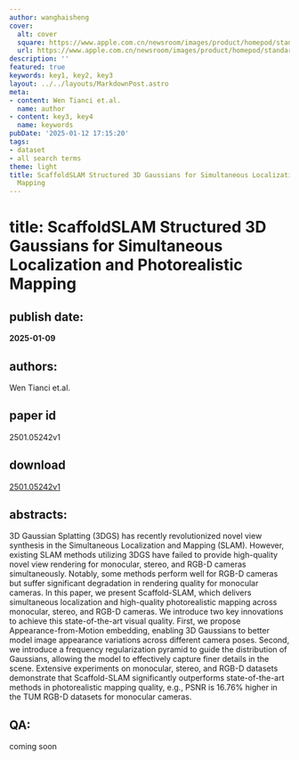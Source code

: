 ```yaml
---
author: wanghaisheng
cover:
  alt: cover
  square: https://www.apple.com.cn/newsroom/images/product/homepod/standard/Apple-HomePod-hero-230118_big.jpg.large_2x.jpg
  url: https://www.apple.com.cn/newsroom/images/product/homepod/standard/Apple-HomePod-hero-230118_big.jpg.large_2x.jpg
description: ''
featured: true
keywords: key1, key2, key3
layout: ../../layouts/MarkdownPost.astro
meta:
- content: Wen Tianci et.al.
  name: author
- content: key3, key4
  name: keywords
pubDate: '2025-01-12 17:15:20'
tags:
- dataset
- all search terms
theme: light
title: ScaffoldSLAM Structured 3D Gaussians for Simultaneous Localization and Photorealistic
  Mapping
---
```


# title: ScaffoldSLAM Structured 3D Gaussians for Simultaneous Localization and Photorealistic Mapping 
## publish date: 
**2025-01-09** 
## authors: 
  Wen Tianci et.al. 
## paper id
2501.05242v1
## download
[2501.05242v1](http://arxiv.org/abs/2501.05242v1)
## abstracts:
3D Gaussian Splatting (3DGS) has recently revolutionized novel view synthesis in the Simultaneous Localization and Mapping (SLAM). However, existing SLAM methods utilizing 3DGS have failed to provide high-quality novel view rendering for monocular, stereo, and RGB-D cameras simultaneously. Notably, some methods perform well for RGB-D cameras but suffer significant degradation in rendering quality for monocular cameras. In this paper, we present Scaffold-SLAM, which delivers simultaneous localization and high-quality photorealistic mapping across monocular, stereo, and RGB-D cameras. We introduce two key innovations to achieve this state-of-the-art visual quality. First, we propose Appearance-from-Motion embedding, enabling 3D Gaussians to better model image appearance variations across different camera poses. Second, we introduce a frequency regularization pyramid to guide the distribution of Gaussians, allowing the model to effectively capture finer details in the scene. Extensive experiments on monocular, stereo, and RGB-D datasets demonstrate that Scaffold-SLAM significantly outperforms state-of-the-art methods in photorealistic mapping quality, e.g., PSNR is 16.76% higher in the TUM RGB-D datasets for monocular cameras.
## QA:
coming soon
